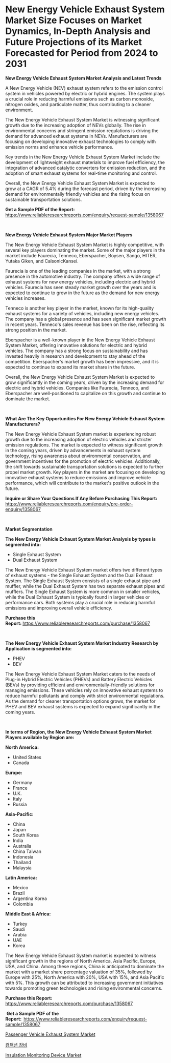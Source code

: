 <p><h1>New Energy Vehicle Exhaust System Market Size Focuses on Market Dynamics, In-Depth Analysis and Future Projections of its Market Forecasted for Period from 2024 to 2031</h1></p><p><strong>New Energy Vehicle Exhaust System Market Analysis and Latest Trends</strong></p>
<p><p>A New Energy Vehicle (NEV) exhaust system refers to the emission control system in vehicles powered by electric or hybrid engines. The system plays a crucial role in reducing harmful emissions such as carbon monoxide, nitrogen oxides, and particulate matter, thus contributing to a cleaner environment.</p><p>The New Energy Vehicle Exhaust System Market is witnessing significant growth due to the increasing adoption of NEVs globally. The rise in environmental concerns and stringent emission regulations is driving the demand for advanced exhaust systems in NEVs. Manufacturers are focusing on developing innovative exhaust technologies to comply with emission norms and enhance vehicle performance.</p><p>Key trends in the New Energy Vehicle Exhaust System Market include the development of lightweight exhaust materials to improve fuel efficiency, the integration of advanced catalytic converters for emission reduction, and the adoption of smart exhaust systems for real-time monitoring and control.</p><p>Overall, the New Energy Vehicle Exhaust System Market is expected to grow at a CAGR of 5.4% during the forecast period, driven by the increasing demand for environmentally friendly vehicles and the rising focus on sustainable transportation solutions.</p></p>
<p><strong>Get a Sample PDF of the Report:&nbsp;</strong> <a href="https://www.reliableresearchreports.com/enquiry/request-sample/1358067">https://www.reliableresearchreports.com/enquiry/request-sample/1358067</a></p>
<p>&nbsp;</p>
<p><strong>New Energy Vehicle Exhaust System Major Market Players</strong></p>
<p><p>The New Energy Vehicle Exhaust System Market is highly competitive, with several key players dominating the market. Some of the major players in the market include Faurecia, Tenneco, Eberspacher, Boysen, Sango, HITER, Yutaka Giken, and CalsonicKansei.</p><p>Faurecia is one of the leading companies in the market, with a strong presence in the automotive industry. The company offers a wide range of exhaust systems for new energy vehicles, including electric and hybrid vehicles. Faurecia has seen steady market growth over the years and is expected to continue to grow in the future as the demand for new energy vehicles increases.</p><p>Tenneco is another key player in the market, known for its high-quality exhaust systems for a variety of vehicles, including new energy vehicles. The company has a global presence and has seen significant market growth in recent years. Tenneco's sales revenue has been on the rise, reflecting its strong position in the market.</p><p>Eberspacher is a well-known player in the New Energy Vehicle Exhaust System Market, offering innovative solutions for electric and hybrid vehicles. The company has a strong focus on sustainability and has invested heavily in research and development to stay ahead of the competition. Eberspacher's market growth has been impressive, and it is expected to continue to expand its market share in the future.</p><p>Overall, the New Energy Vehicle Exhaust System Market is expected to grow significantly in the coming years, driven by the increasing demand for electric and hybrid vehicles. Companies like Faurecia, Tenneco, and Eberspacher are well-positioned to capitalize on this growth and continue to dominate the market.</p></p>
<p>&nbsp;</p>
<p><strong>What Are The Key Opportunities For New Energy Vehicle Exhaust System Manufacturers?</strong></p>
<p><p>The New Energy Vehicle Exhaust System market is experiencing robust growth due to the increasing adoption of electric vehicles and stricter emission regulations. The market is expected to witness significant growth in the coming years, driven by advancements in exhaust system technology, rising awareness about environmental conservation, and government incentives for the promotion of electric vehicles. Additionally, the shift towards sustainable transportation solutions is expected to further propel market growth. Key players in the market are focusing on developing innovative exhaust systems to reduce emissions and improve vehicle performance, which will contribute to the market's positive outlook in the future.</p></p>
<p><strong>Inquire or Share Your Questions If Any Before Purchasing This Report:</strong> <a href="https://www.reliableresearchreports.com/enquiry/pre-order-enquiry/1358067">https://www.reliableresearchreports.com/enquiry/pre-order-enquiry/1358067</a></p>
<p>&nbsp;</p>
<p><strong>Market Segmentation</strong></p>
<p><strong>The New Energy Vehicle Exhaust System Market Analysis by types is segmented into:</strong></p>
<p><ul><li>Single Exhaust System</li><li>Dual Exhaust System</li></ul></p>
<p><p>The New Energy Vehicle Exhaust System market offers two different types of exhaust systems - the Single Exhaust System and the Dual Exhaust System. The Single Exhaust System consists of a single exhaust pipe and muffler, while the Dual Exhaust System has two separate exhaust pipes and mufflers. The Single Exhaust System is more common in smaller vehicles, while the Dual Exhaust System is typically found in larger vehicles or performance cars. Both systems play a crucial role in reducing harmful emissions and improving overall vehicle efficiency.</p></p>
<p><strong>Purchase this Report:&nbsp;</strong><a href="https://www.reliableresearchreports.com/purchase/1358067">https://www.reliableresearchreports.com/purchase/1358067</a></p>
<p>&nbsp;</p>
<p><strong>The New Energy Vehicle Exhaust System Market Industry Research by Application is segmented into:</strong></p>
<p><ul><li>PHEV</li><li>BEV</li></ul></p>
<p><p>The New Energy Vehicle Exhaust System Market caters to the needs of Plug-in Hybrid Electric Vehicles (PHEVs) and Battery Electric Vehicles (BEVs) by providing efficient and environmentally-friendly solutions for managing emissions. These vehicles rely on innovative exhaust systems to reduce harmful pollutants and comply with strict environmental regulations. As the demand for cleaner transportation options grows, the market for PHEV and BEV exhaust systems is expected to expand significantly in the coming years.</p></p>
<p>&nbsp;</p>
<p><strong>In terms of Region, the New Energy Vehicle Exhaust System Market Players available by Region are:</strong></p>
<p>
    <p> <strong> North America: </strong>
        <ul>
            <li>United States</li>
            <li>Canada</li>
        </ul>
        </p> 
    <p> <strong> Europe: </strong>
        <ul>
            <li>Germany</li>
            <li>France</li>
            <li>U.K.</li>
            <li>Italy</li>
            <li>Russia</li>
        </ul>
        </p> 
    <p> <strong> Asia-Pacific: </strong>
        <ul>
            <li>China</li>
            <li>Japan</li>
            <li>South Korea</li>
            <li>India</li>
            <li>Australia</li>
            <li>China Taiwan</li>
            <li>Indonesia</li>
            <li>Thailand</li>
            <li>Malaysia</li>
        </ul>
        </p> 
    <p> <strong> Latin America: </strong>
        <ul>
            <li>Mexico</li>
            <li>Brazil</li>
            <li>Argentina Korea</li>
            <li>Colombia</li>
        </ul>
        </p> 
    <p> <strong> Middle East & Africa: </strong>
        <ul>
            <li>Turkey</li>
            <li>Saudi</li>
            <li>Arabia</li>
            <li>UAE</li>
            <li>Korea</li>
        </ul>
    </p>
    </p>
<p><p>The New Energy Vehicle Exhaust System market is expected to witness significant growth in the regions of North America, Asia Pacific, Europe, USA, and China. Among these regions, China is anticipated to dominate the market with a market share percentage valuation of 35%, followed by Europe with 25%, North America with 20%, USA with 15%, and Asia Pacific with 5%. This growth can be attributed to increasing government initiatives towards promoting green technologies and rising environmental concerns.</p></p>
<p><strong>Purchase this Report: </strong><a href="https://www.reliableresearchreports.com/purchase/1358067">https://www.reliableresearchreports.com/purchase/1358067</a></p>
<p>&nbsp;<strong>Get a Sample PDF of the Report:&nbsp;&nbsp;</strong><a href="https://www.reliableresearchreports.com/enquiry/request-sample/1358067">https://www.reliableresearchreports.com/enquiry/request-sample/1358067</a></p>
<p><strong></strong></p>
<p><p><a href="https://github.com/singletonthaxterkelliehr2df/Market-Research-Report-List-1/blob/main/passenger-vehicle-exhaust-system-market.md">Passenger Vehicle Exhaust System Market</a></p><p><a href="https://medium.com/@yohan.grilli/%EC%95%95%EC%B6%95%EC%9E%A5%EB%B9%84-%EC%8B%9C%EC%9E%A5%EC%9D%80-%EC%8B%9C%EC%9E%A5-%EC%A0%90%EC%9C%A0%EC%9C%A8-%EC%8B%9C%EC%9E%A5-%ED%8A%B8%EB%A0%8C%EB%93%9C-%EB%B0%8F-%EC%8B%9C%EC%9E%A5-%EC%84%B1%EC%9E%A5%EC%97%90-%EA%B4%80%ED%95%9C-%EC%A0%95%EB%B3%B4%EB%A5%BC-%EC%A0%9C%EA%B3%B5%ED%95%A9%EB%8B%88%EB%8B%A4-d2bdeda2359a">컴팩션 장비</a></p><p><a href="https://view.publitas.com/reportprime-1/insulation-monitoring-device-market-insights-market-players-and-forecast-till-2030/">Insulation Monitoring Device Market</a></p></p>